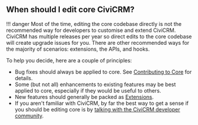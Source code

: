 ## When should I edit core CiviCRM?

!!! danger
      Most of the time, editing the core codebase directly is not the recommended way for developers to customise and extend CiviCRM. CiviCRM has multiple releases per year so direct edits to the core codebase will create upgrade issues for you. There are other recommended ways for the majority of scenarios: extensions, the APIs, and hooks.

To help you decide, here are a couple of principles:

- Bug fixes should always be applied to core.  See [Contributing to Core](core/contributing.md) for details.
- Some (but not all) enhancements to existing features may be best applied to core, especially if they would be useful to others.
- New features should generally be packed as [Extensions](extensions/index.md).
- If you aren't familiar with CiviCRM, by far the best way to get a sense if you should be editing core is by [talking with the CiviCRM developer community](basics/community.md#collaboration-tools).
